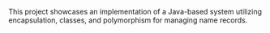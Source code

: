 This project showcases an implementation of a Java-based system utilizing encapsulation, 
classes, and polymorphism for managing name records.
